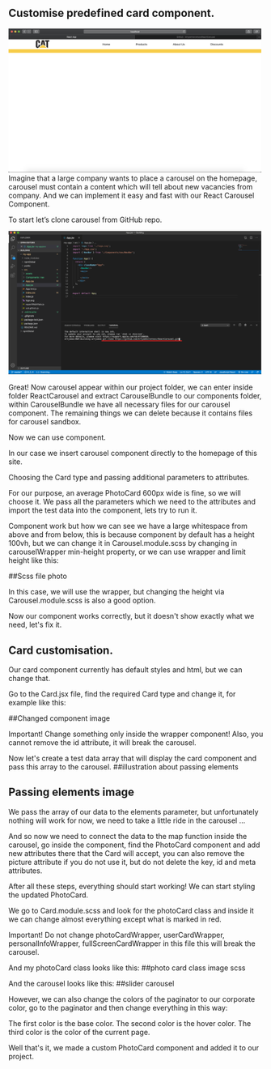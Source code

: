 ## Customise predefined card component.
<img width="500" src="./readmeImages/tutorial/start.png">
Imagine that a large company wants to place a carousel on the homepage, carousel must contain a content which will tell about new vacancies from company. And we can implement it easy and fast with our React Carousel Component.

To start let’s clone carousel from GitHub repo.

<img width="500" src="./readmeImages/tutorial/cloning.png">

Great! Now carousel appear within our project folder, we can enter inside folder ReactCarousel and extract CarouselBundle to our components folder, within CarouselBundle we have all necessary files for our carousel component. The remaining things we can delete because it contains files for carousel sandbox.

Now we can use <Carousel/> component.

In our case we insert carousel component directly to the homepage of this site.

Choosing the Card type and passing additional parameters to attributes.

For our purpose, an average PhotoCard 600px wide is fine, so we will choose it. We pass all the parameters which we need to the attributes and import the test data into the component, lets try to run it.

Component work but how we can see we have a large whitespace from above and from below, this is because component by default has a height 100vh, but we can change it in Carousel.module.scss by changing in carouselWrapper min-height property, or we can use wrapper and limit height like this:

##Scss file photo

In this case, we will use the wrapper, but changing the height via Carousel.module.scss is also a good option. 

Now our component works correctly, but it doesn't show exactly what we need, let's fix it.

## Card customisation.

Our card component currently has default styles and html, but we can change that.

Go to the Card.jsx file, find the required Card type and change it, for example like this:

##Changed component image

Important! Change something only inside the wrapper component! Also, you cannot remove the id attribute, it will break the carousel.

Now let's create a test data array that will display the card component and pass this array to the carousel.
##illustration about passing elements
## Passing elements image

We pass the array of our data to the elements parameter, but unfortunately nothing will work for now, we need to take a little ride in the carousel ...

And so now we need to connect the data to the map function inside the carousel, go inside the component, find the PhotoCard component and add new attributes there that the Card will accept, you can also remove the picture attribute if you do not use it, but do not delete the key, id and meta attributes.

After all these steps, everything should start working!
We can start styling the updated PhotoCard.

We go to Card.module.scss and look for the photoCard class and inside it we can change almost everything except what is marked in red.

Important! Do not change photoCardWrapper, userCardWrapper, personalInfoWrapper, fullScreenCardWrapper in this file
this will break the carousel.

And my photoCard class looks like this:
##photo card class image scss

And the carousel looks like this:
##slider carousel

However, we can also change the colors of the paginator to our corporate color, go to the paginator and then change everything in this way:

The first color is the base color.
The second color is the hover color.
The third color is the color of the current page.

Well that's it, we made a custom PhotoCard component and added it to our project.
